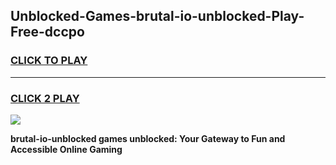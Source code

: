 
## Unblocked-Games-brutal-io-unblocked-Play-Free-dccpo
<h3>
<a href="https://premium76.site?title=brutal-io-unblocked&ref=18A1">CLICK TO PLAY</a></h3>
<hr>

<h3>
<a href="https://premium76.site?title=brutal-io-unblocked&ref=18A1">CLICK 2 PLAY</a>
  
</h3>

<a href="https://premium76.site?title=brutal-io-unblocked&ref=18A1"><img src="https://clearcache.store/games.png"></a>


**brutal-io-unblocked games unblocked: Your Gateway to Fun and Accessible Online Gaming**
